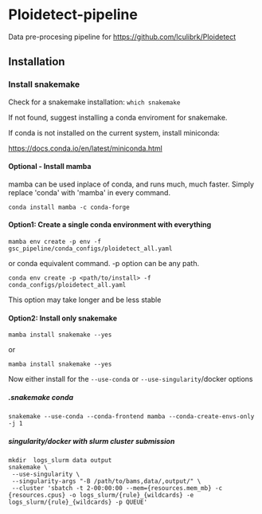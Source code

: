 # Ploidetect-pipeline

Data pre-procesing pipeline for https://github.com/lculibrk/Ploidetect

## Installation

### Install snakemake

Check for a snakemake installation: `which snakemake`

If not found, suggest installing a conda enviroment for snakemake.

If conda is not installed on the current system, install miniconda:

https://docs.conda.io/en/latest/miniconda.html

#### Optional - Install mamba

mamba can be used inplace of conda, and runs much, much faster.
Simply replace 'conda' with 'mamba' in every command.

```
conda install mamba -c conda-forge
```

#### Option1: Create a single conda environment with everything

```
mamba env create -p env -f gsc_pipeline/conda_configs/ploidetect_all.yaml
```
or conda equivalent command.  -p option can be any path.
```
conda env create -p <path/to/install> -f conda_configs/ploidetect_all.yaml
```
This option may take longer and be less stable

#### Option2: Install only snakemake

```
mamba install snakemake --yes
```
or
```
mamba install snakemake --yes
```

Now either install for the `--use-conda` or `--use-singularity`/docker options

##### .snakemake conda

```
snakemake --use-conda --conda-frontend mamba --conda-create-envs-only -j 1
```

##### singularity/docker with slurm cluster submission

```
mkdir  logs_slurm data output
snakemake \
 --use-singularity \
 --singularity-args "-B /path/to/bams,data/,output/" \
 --cluster 'sbatch -t 2-00:00:00 --mem={resources.mem_mb} -c {resources.cpus} -o logs_slurm/{rule}_{wildcards} -e logs_slurm/{rule}_{wildcards} -p QUEUE'
```
